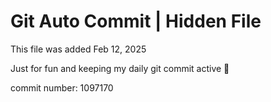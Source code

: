 # Git Auto Commit | Hidden File

This file was added Feb 12, 2025

Just for fun and keeping my daily git commit active 🤪

commit number: 1097170
